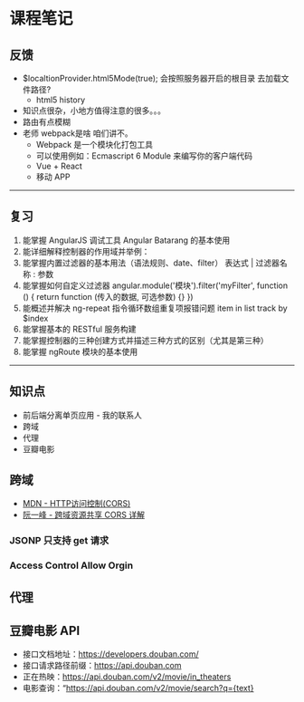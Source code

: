 # 课程笔记

## 反馈

- $localtionProvider.html5Mode(true); 会按照服务器开启的根目录 去加载文件路径?
  + html5 history
- 知识点很杂，小地方值得注意的很多。。。
-  路由有点模糊
- 老师 webpack是啥 咱们讲不。
  + Webpack 是一个模块化打包工具
  + 可以使用例如：Ecmascript 6 Module 来编写你的客户端代码
  + Vue + React
  + 移动 APP

---

## 复习

1. 能掌握 AngularJS 调试工具 Angular Batarang 的基本使用
2. 能详细解释控制器的作用域并举例：
3. 能掌握内置过滤器的基本用法（语法规则、date、filter） 表达式 | 过滤器名称 : 参数
4. 能掌握如何自定义过滤器 angular.module('模块').filter('myFilter', function () { return function (传入的数据, 可选参数) {} })
5. 能概述并解决 ng-repeat 指令循环数组重复项报错问题 item in list track by $index
6. 能掌握基本的 RESTful 服务构建
7. 能掌握控制器的三种创建方式并描述三种方式的区别（尤其是第三种）
8. 能掌握 ngRoute 模块的基本使用

---

## 知识点

- 前后端分离单页应用 - 我的联系人
- 跨域
- 代理
- 豆瓣电影

## 跨域

- [MDN - HTTP访问控制(CORS)](https://developer.mozilla.org/zh-CN/docs/Web/HTTP/Access_control_CORS#Access-Control-Allow-Origin)
- [阮一峰 - 跨域资源共享 CORS 详解](http://www.ruanyifeng.com/blog/2016/04/cors.html)

### JSONP 只支持 get 请求

### Access Control Allow Orgin

## 代理

## 豆瓣电影 API

- 接口文档地址：https://developers.douban.com/
- 接口请求路径前缀：https://api.douban.com
- 正在热映：https://api.douban.com/v2/movie/in_theaters
- 电影查询：“https://api.douban.com/v2/movie/search?q={text}

